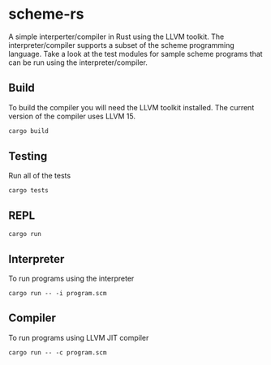 # scheme-rs

A simple interperter/compiler in Rust using the LLVM toolkit. The interpreter/compiler supports a subset of the scheme programming language. Take a look at the test modules for sample scheme programs that can be run using the interpreter/compiler.

## Build
To build the compiler you will need the LLVM toolkit installed. The current version of the compiler uses LLVM 15.

```bash
cargo build
```

## Testing

Run all of the tests

```
cargo tests
```

## REPL

```
cargo run
```

## Interpreter

To run programs using the interpreter

```
cargo run -- -i program.scm
```

## Compiler

To run programs using LLVM JIT compiler

```
cargo run -- -c program.scm
```
